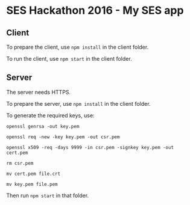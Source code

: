 # SES Hackathon 2016 - My SES app

## Client
To prepare the client, use `npm install` in the client folder.

To run the client, use `npm start` in the client folder.

## Server
The server needs HTTPS.

To prepare the server, use `npm install` in the client folder.


To generate the required keys, use:

`openssl genrsa -out key.pem`

`openssl req -new -key key.pem -out csr.pem`

`openssl x509 -req -days 9999 -in csr.pem -signkey key.pem -out cert.pem`

`rm csr.pem`

`mv cert.pem file.crt`

`mv key.pem file.pem`

Then run `npm start` in that folder.